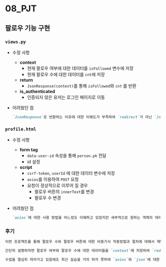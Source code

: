# 08_PJT

## 팔로우 기능 구현

### `views.py`
- 수정 사항
  - **context**
    - 현재 팔로우 여부에 대한 데이터를 `isFollowed` 변수에 저장
    - 현재 팔로우 수에 대한 데이터를 `cnt`에 저장
  - **return**
    - `JsonResponse(context)`를 통해 `isFollowed`와 `cnt` 를 반환
  - **is_authenticated**
    - 인증되지 않은 유저는 로그인 페이지로 이동

- 어려웠던 점
  ```md
  `JsonResponse`로 반환하는 이유에 대한 이해도가 부족하여 `redirect`가 아닌 `JsonResponse`변경하여 반환하기 까지 오랜 시간이 걸렸다.
  ```

### `profile.html`
- 수정 사항
  - **form tag**
    - `data-user-id` 속성을 통해 `person.pk` 전달
    - id 설정
  - **script**
    - `csrf-token`, `userId` 에 대한 데이터 변수에 저장
    - `axios`를 이용하여 `POST` 요청
    - 요청이 정상적으로 이루어 질 경우
      - 팔로우 버튼의 `innerText`를 변경
      - 팔로우 수 변경

- 어려웠던 점
  ```md
  `axios`에 대한 사용 방법을 어느정도 이해하고 있었지만 세부적으로 원하는 객체의 데이터를 가져오기 위한 방법에 대한 이해가 부족하여 찾아보지 않고 작성하기에는 많이 어려웠다.
  ```
### 후기
  ```md
  이번 프로젝트를 통해 팔로우 수와 팔로우 버튼에 대한 비동기식 작동방법과 절차에 대해서 깨달을 수 있는 경험이었다. 

  간단히 설명하자면 팔로우 여부와 팔로우 수에 대한 데이터들을 `context`에 저장하여 `redirect`가 아닌 `JsonResponse`로 JSON 형식으로 전달함으로써 페이지 이동이 아닌 `context`에 담긴 데이터를 `axios(비동기식)`를 통해 실시간 반영되도록 하는 작업들이다.

  수업을 열심히 따라가고 있음에도 최근 실습을 거의 하지 못하여 `axios`와 `json`에 대한 이해가 부족했었는데 이렇게 실습하면서 직접 에러를 해결해 나가다보니 비동기식 통신 방법에 대해 이해가 되기 시작했고 프로젝트를 마무리한 지금 검색에 의존하지 않고도 충분히 구현 할 수 있다는 자신감이 생겼다.
  ```